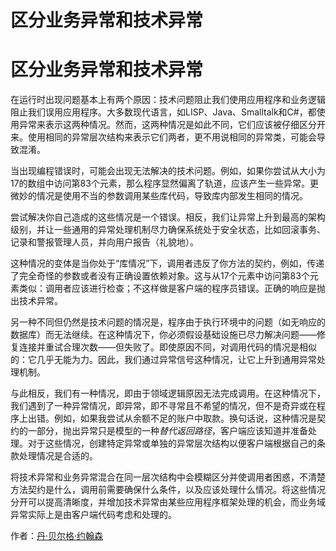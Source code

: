 # 区分业务异常和技术异常

# 区分业务异常和技术异常

在运行时出现问题基本上有两个原因：技术问题阻止我们使用应用程序和业务逻辑阻止我们误用应用程序。大多数现代语言，如LISP、Java、Smalltalk和C#，都使用异常来表示这两种情况。然而，这两种情况是如此不同，它们应该被仔细区分开来。使用相同的异常层次结构来表示它们两者，更不用说相同的异常类，可能会导致混淆。

当出现编程错误时，可能会出现无法解决的技术问题。例如，如果你尝试从大小为17的数组中访问第83个元素，那么程序显然偏离了轨道，应该产生一些异常。更微妙的情况是使用不当的参数调用某些库代码，导致库内部发生相同的情况。

尝试解决你自己造成的这些情况是一个错误。相反，我们让异常上升到最高的架构级别，并让一些通用的异常处理机制尽力确保系统处于安全状态，比如回滚事务、记录和警报管理人员，并向用户报告（礼貌地）。

这种情况的变体是当你处于“库情况”下，调用者违反了你方法的契约，例如，传递了完全奇怪的参数或者没有正确设置依赖对象。这与从17个元素中访问第83个元素类似：调用者应该进行检查；不这样做是客户端的程序员错误。正确的响应是抛出技术异常。

另一种不同但仍然是技术问题的情况是，程序由于执行环境中的问题（如无响应的数据库）而无法继续。在这种情况下，你必须假设基础设施已尽力解决问题——修复连接并重试合理次数——但失败了。即使原因不同，对调用代码的情况是相似的：它几乎无能为力。因此，我们通过异常信号这种情况，让它上升到通用异常处理机制。

与此相反，我们有一种情况，即由于领域逻辑原因无法完成调用。在这种情况下，我们遇到了一种异常情况，即异常，即不寻常且不希望的情况，但不是奇异或在程序上出错。例如，如果我尝试从余额不足的账户中取款。换句话说，这种情况是契约的一部分，抛出异常只是模型的一种*替代返回路径*，客户端应该知道并准备处理。对于这些情况，创建特定异常或单独的异常层次结构以便客户端根据自己的条款处理情况是合适的。

将技术异常和业务异常混合在同一层次结构中会模糊区分并使调用者困惑，不清楚方法契约是什么，调用前需要确保什么条件，以及应该处理什么情况。将这些情况分开可以提高清晰度，并增加技术异常由某些应用程序框架处理的机会，而业务域异常实际上是由客户端代码考虑和处理的。

作者：[丹·贝尔格·约翰森](http://programmer.97things.oreilly.com/wiki/index.php/Dan_Bergh_Johnsson)
